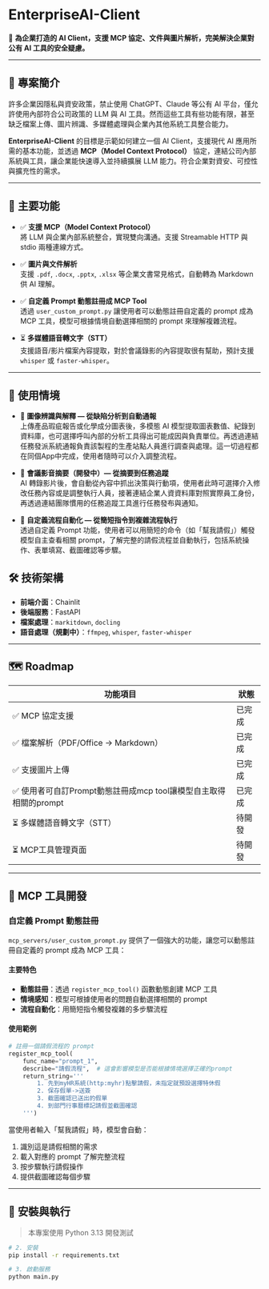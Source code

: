 # EnterpriseAI-Client

🎯 **為企業打造的 AI Client，支援 MCP 協定、文件與圖片解析，完美解決企業對公有 AI 工具的安全疑慮。**

---

## 📘 專案簡介

許多企業因隱私與資安政策，禁止使用 ChatGPT、Claude 等公有 AI 平台，僅允許使用內部符合公司政策的 LLM 與 AI 工具。然而這些工具有些功能有限，甚至缺乏檔案上傳、圖片辨識、多媒體處理與企業內其他系統工具整合能力。

**EnterpriseAI-Client** 的目標是示範如何建立一個 AI Client，支援現代 AI 應用所需的基本功能，並透過 **MCP（Model Context Protocol）** 協定，連結公司內部系統與工具，讓企業能快速導入並持續擴展 LLM 能力。符合企業對資安、可控性與擴充性的需求。


---

## 🧠 主要功能

- ✅ **支援 MCP（Model Context Protocol）**  
  將 LLM 與企業內部系統整合，實現雙向溝通。支援 Streamable HTTP 與 stdio 兩種連線方式。

- ✅ **圖片與文件解析**  
  支援 `.pdf`, `.docx`, `.pptx`, `.xlsx` 等企業文書常見格式，自動轉為 Markdown 供 AI 理解。

- ✅ **自定義 Prompt 動態註冊成 MCP Tool**  
  透過 `user_custom_prompt.py` 讓使用者可以動態註冊自定義的 prompt 成為 MCP 工具，模型可根據情境自動選擇相關的 prompt 來理解複雜流程。

- ⏳ **多媒體語音轉文字（STT）**  
  支援語音/影片檔案內容提取，對於會議錄影的內容提取很有幫助，預計支援 `whisper` 或 `faster-whisper`。

---

## 🏢 使用情境


- 🧪 **圖像辨識與解釋 — 從缺陷分析到自動通報**  
  上傳產品瑕疵報告或化學成分圖表後，多模態 AI 模型提取圖表數值、紀錄到資料庫，也可選擇呼叫內部的分析工具得出可能成因與負責單位。再透過連結任務發派系統通報負責該製程的生產站點人員進行調查與處理。這一切過程都在同個App中完成，使用者隨時可以介入調整流程。


- 🎤 **會議影音摘要（開發中）— 從摘要到任務追蹤**  
  AI 轉錄影片後，會自動從內容中抓出決策與行動項，使用者此時可選擇介入修改任務內容或是調整執行人員，接著連結企業人資資料庫對照實際員工身份，再透過連結團隊慣用的任務追蹤工具進行任務發布與通知。

- 📝 **自定義流程自動化 — 從簡短指令到複雜流程執行**  
  透過自定義 Prompt 功能，使用者可以用簡短的命令（如「幫我請假」）觸發模型自主查看相關 prompt，了解完整的請假流程並自動執行，包括系統操作、表單填寫、截圖確認等步驟。

## 🛠️ 技術架構

- **前端介面**：Chainlit
- **後端服務**：FastAPI
- **檔案處理**：`markitdown`, `docling`
- **語音處理（規劃中）**：`ffmpeg`, `whisper`, `faster-whisper`

---

## 🗺️ Roadmap

| 功能項目                             | 狀態    |
|----------------------------------|---------|
| ✅ MCP 協定支援                     | 已完成 |
| ✅ 檔案解析（PDF/Office → Markdown） | 已完成 |
| ✅ 支援圖片上傳                | 已完成 |
| ✅ 使用者可自訂Prompt動態註冊成mcp tool讓模型自主取得相關的prompt|已完成|
| ⏳ 多媒體語音轉文字（STT）          | 待開發 |
| ⏳ MCP工具管理頁面|待開發|
---

## 🔧 MCP 工具開發

### 自定義 Prompt 動態註冊

`mcp_servers/user_custom_prompt.py` 提供了一個強大的功能，讓您可以動態註冊自定義的 prompt 成為 MCP 工具：

#### 主要特色
- **動態註冊**：透過 `register_mcp_tool()` 函數動態創建 MCP 工具
- **情境感知**：模型可根據使用者的問題自動選擇相關的 prompt
- **流程自動化**：用簡短指令觸發複雜的多步驟流程

#### 使用範例
```python
# 註冊一個請假流程的 prompt
register_mcp_tool(
    func_name="prompt_1", 
    describe="請假流程",  # 這會影響模型是否能根據情境選擇正確的prompt
    return_string='''
        1. 先到myHR系統(http:myhr)點擊請假，未指定就預設選擇特休假
        2. 保存假單->送簽
        3. 截圖確認已送出的假單
        4. 到部門行事曆標記請假並截圖確認
    ''')
```

當使用者輸入「幫我請假」時，模型會自動：
1. 識別這是請假相關的需求
2. 載入對應的 prompt 了解完整流程
3. 按步驟執行請假操作
4. 提供截圖確認每個步驟

---

## 🔧 安裝與執行

> 本專案使用 Python 3.13 開發測試

```bash
# 2. 安裝
pip install -r requirements.txt

# 3. 啟動服務
python main.py
